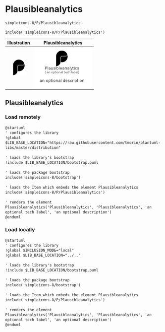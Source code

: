 # Plausibleanalytics


```text
simpleicons-8/P/Plausibleanalytics
```

```text
include('simpleicons-8/P/Plausibleanalytics')
```



| Illustration | Plausibleanalytics |
| :---: | :---: |
| ![illustration for Illustration](../../simpleicons-8/P/Plausibleanalytics.png) | ![illustration for Plausibleanalytics](../../simpleicons-8/P/Plausibleanalytics.Local.png) |




## Plausibleanalytics

### Load remotely
```plantuml
@startuml
' configures the library
!global $LIB_BASE_LOCATION="https://raw.githubusercontent.com/tmorin/plantuml-libs/master/distribution"

' loads the library's bootstrap
!include $LIB_BASE_LOCATION/bootstrap.puml

' loads the package bootstrap
include('simpleicons-8/bootstrap')

' loads the Item which embeds the element Plausibleanalytics
include('simpleicons-8/P/Plausibleanalytics')

' renders the element
Plausibleanalytics('Plausibleanalytics', 'Plausibleanalytics', 'an optional tech label', 'an optional description')
@enduml
```

### Load locally
```plantuml
@startuml
' configures the library
!global $INCLUSION_MODE="local"
!global $LIB_BASE_LOCATION="../.."

' loads the library's bootstrap
!include $LIB_BASE_LOCATION/bootstrap.puml

' loads the package bootstrap
include('simpleicons-8/bootstrap')

' loads the Item which embeds the element Plausibleanalytics
include('simpleicons-8/P/Plausibleanalytics')

' renders the element
Plausibleanalytics('Plausibleanalytics', 'Plausibleanalytics', 'an optional tech label', 'an optional description')
@enduml
```

